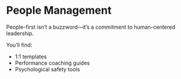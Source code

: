 # People Management

People-first isn’t a buzzword—it’s a commitment to human-centered leadership.

You’ll find:
- 1:1 templates
- Performance coaching guides
- Psychological safety tools
